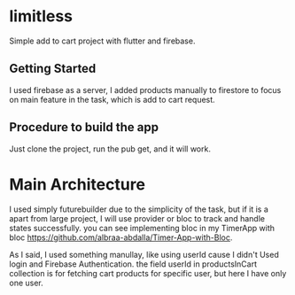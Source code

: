 # limitless

Simple add to cart project with flutter and firebase.

## Getting Started

I used firebase as a server, I added products manually to firestore to focus on main feature in the task,
which is add to cart request.

## Procedure to build the app
Just clone the project, run the pub get, and it will work.

# Main Architecture
I used simply futurebuilder due to the simplicity of the task, but if it is a apart from large project,
I will use provider or bloc to track and handle states successfully.
you can see implementing bloc in my TimerApp with bloc https://github.com/albraa-abdalla/Timer-App-with-Bloc.

As I said, I used something manullay, like using userId cause I didn't Used login and Firebase Authentication.
the field userId in productsInCart collection is for fetching cart products for specific user, but here I have only one user.
